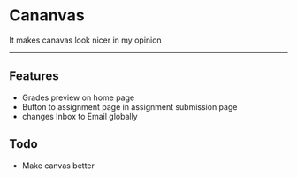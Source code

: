 # Cananvas
It makes canavas look nicer in my opinion

--------------

## Features
- Grades preview on home page
- Button to assignment page in assignment submission page
- changes Inbox to Email globally

## Todo
- Make canvas better



